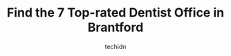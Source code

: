 ---
layout: ampstory
image: https://i0.wp.com/www.auto.or.id/wp-content/uploads/2023/06/mavandadi-shahrad-d-d-s-a-dental-office-with-heart-0-brantford-1686327451.jpeg?resize=640,853
author: techidn
featured: false
description: Brantford, Ontario, Canada is a haven for Dentist Office enthusiasts, boasting an impressive array of 7 top-notch establishments. Whether youre a seasoned connoisseur or simply curious to e
title: Find the 7 Top-rated Dentist Office in Brantford
cover:
   title: Find the 7 Top-rated Dentist Office in Brantford
   subtitle: AUTO.OR.ID
   background: https://www.auto.or.id/wp-content/uploads/2023/06/mavandadi-shahrad-d-d-s-a-dental-office-with-heart-0-brantford-1686327451.jpeg

pages: 
 - layout: thirds
   top: <h1>#1 Avenue Dental</h1>
   bottom: "<p>Excellent experience today! Kristen was very thorough. She cares a lot about her client. She walked me through every step and was very polite, approachable and profession</p>"
   background: https://www.auto.or.id/wp-content/uploads/2023/06/mavandadi-shahrad-d-d-s-a-dental-office-with-heart-1-brantford-1686327453.jpeg
   backgroundblur: true
 - layout: thirds
   top: <h1>#2 Brantford Mall Dental Office</h1>
   bottom: "<p>300 King George Rd, Brantford, ON N3R 5L8, Canada</p>"
   background: https://www.auto.or.id/wp-content/uploads/2023/06/mavandadi-shahrad-d-d-s-a-dental-office-with-heart-2-brantford-1686327453.jpeg
   cta:
      link: https://www.auto.or.id/find-the-7-top-rated-dentist-office-in-brantford/
      text: Find the 7 Top-rated Dentist Office in Brantford
 - layout: thirds
   top: <h1>#3 AVA Dentistry - Brantford</h1>
   bottom: "<p>265 King George Rd #105, Brantford, ON N3R 6Y1, Canada</p>"
   background: https://images.unsplash.com/photo-1567346495660-baf9ca9d661a?ixlib=rb-4.0.3&ixid=MnwxMjA3fDB8MHxwaG90by1wYWdlfHx8fGVufDB8fHx8&auto=format&fit=crop&w=640&h=853&q=80
   cta:
      link: https://www.auto.or.id/find-the-7-top-rated-dentist-office-in-brantford/
      text: Find the 7 Top-rated Dentist Office in Brantford
 - layout: thirds
   top: <h1>#4 The Tooth Corner Brantford Colborne St W</h1>
   bottom: "<p>164 Colborne St W #5a, Brantford, ON N3T 1L2, Canada</p>"
   background: https://images.unsplash.com/photo-1580151297944-7c4cedd0c5b2?ixlib=rb-4.0.3&ixid=MnwxMjA3fDB8MHxwaG90by1wYWdlfHx8fGVufDB8fHx8&auto=format&fit=crop&w=640&h=853&q=80
   cta:
      link: https://www.auto.or.id/find-the-7-top-rated-dentist-office-in-brantford/
      text: Find the 7 Top-rated Dentist Office in Brantford
 - layout: thirds
   top: <h1>#5 Brantford North Dental</h1>
   bottom: "<p>525 Park Rd N Suite 102, Brantford, ON N3R 7K8, Canada</p>"
   background: https://images.unsplash.com/photo-1574524096791-2ae09c406788?ixlib=rb-4.0.3&ixid=MnwxMjA3fDB8MHxwaG90by1wYWdlfHx8fGVufDB8fHx8&auto=format&fit=crop&w=640&h=853&q=80
   cta:
      link: https://www.auto.or.id/find-the-7-top-rated-dentist-office-in-brantford/
      text: Find the 7 Top-rated Dentist Office in Brantford
 - layout: thirds
   top: <h1>#6 Lynden Hills Dentistry</h1>
   bottom: "<p>260 Lynden Rd, Brantford, ON N3R 0B9, Canada</p>"
   background: https://images.unsplash.com/photo-1510883056135-32472f0e11b8?ixlib=rb-4.0.3&ixid=MnwxMjA3fDB8MHxwaG90by1wYWdlfHx8fGVufDB8fHx8&auto=format&fit=crop&w=640&h=853&q=80
   cta:
      link: https://www.auto.or.id/find-the-7-top-rated-dentist-office-in-brantford/
      text: Find the 7 Top-rated Dentist Office in Brantford
 - layout: thirds
   top: <h1>#7 Alpine Dental Brantford</h1>
   bottom: "<p>422 Grey St Unit 3, Brantford, ON N3S 4X8, Canada</p>"
   background: https://images.unsplash.com/photo-1618157176697-1bdb104f2896?ixlib=rb-4.0.3&ixid=MnwxMjA3fDB8MHxwaG90by1wYWdlfHx8fGVufDB8fHx8&auto=format&fit=crop&w=640&h=853&q=80
   cta:
      link: https://www.auto.or.id/find-the-7-top-rated-dentist-office-in-brantford/
      text: Find the 7 Top-rated Dentist Office in Brantford
 - layout: thirds
   middle: Continue reading...
   background: https://images.unsplash.com/photo-1622398703904-7ae5d55f8e1a?ixlib=rb-4.0.3&ixid=MnwxMjA3fDB8MHxwaG90by1wYWdlfHx8fGVufDB8fHx8&auto=format&fit=crop&w=640&h=853&q=80
   cta:
      link: https://www.auto.or.id/find-the-7-top-rated-dentist-office-in-brantford/
      text: Find the 7 Top-rated Dentist Office in Brantford

---